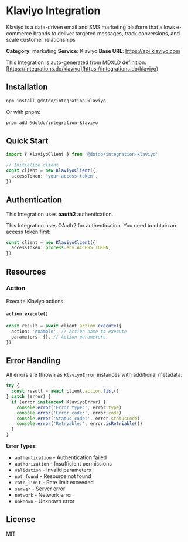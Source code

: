 # Klaviyo Integration

Klaviyo is a data-driven email and SMS marketing platform that allows e-commerce brands to deliver targeted messages, track conversions, and scale customer relationships

**Category**: marketing
**Service**: Klaviyo
**Base URL**: https://api.klaviyo.com

This Integration is auto-generated from MDXLD definition: [https://integrations.do/klaviyo](https://integrations.do/klaviyo)

## Installation

```bash
npm install @dotdo/integration-klaviyo
```

Or with pnpm:

```bash
pnpm add @dotdo/integration-klaviyo
```

## Quick Start

```typescript
import { KlaviyoClient } from '@dotdo/integration-klaviyo'

// Initialize client
const client = new KlaviyoClient({
  accessToken: 'your-access-token',
})
```

## Authentication

This Integration uses **oauth2** authentication.

This Integration uses OAuth2 for authentication. You need to obtain an access token first:

```typescript
const client = new KlaviyoClient({
  accessToken: process.env.ACCESS_TOKEN,
})
```

## Resources

### Action

Execute Klaviyo actions

#### `action.execute()`

```typescript
const result = await client.action.execute({
  action: 'example', // Action name to execute
  parameters: {}, // Action parameters
})
```

## Error Handling

All errors are thrown as `KlaviyoError` instances with additional metadata:

```typescript
try {
  const result = await client.action.list()
} catch (error) {
  if (error instanceof KlaviyoError) {
    console.error('Error type:', error.type)
    console.error('Error code:', error.code)
    console.error('Status code:', error.statusCode)
    console.error('Retryable:', error.isRetriable())
  }
}
```

**Error Types:**

- `authentication` - Authentication failed
- `authorization` - Insufficient permissions
- `validation` - Invalid parameters
- `not_found` - Resource not found
- `rate_limit` - Rate limit exceeded
- `server` - Server error
- `network` - Network error
- `unknown` - Unknown error

## License

MIT
